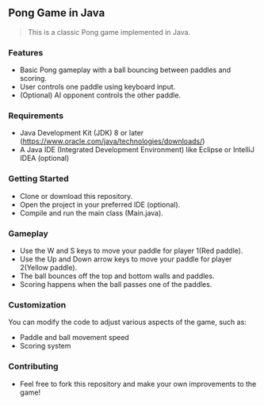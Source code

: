 ## Pong Game in Java
> This is a classic Pong game implemented in Java.

### Features
* Basic Pong gameplay with a ball bouncing between paddles and scoring.
* User controls one paddle using keyboard input.
* (Optional) AI opponent controls the other paddle.

### Requirements
* Java Development Kit (JDK) 8 or later (https://www.oracle.com/java/technologies/downloads/)
* A Java IDE (Integrated Development Environment) like Eclipse or IntelliJ IDEA (optional)

### Getting Started
* Clone or download this repository.
* Open the project in your preferred IDE (optional).
* Compile and run the main class (Main.java).

### Gameplay
* Use the W and S keys to move your paddle for player 1(Red paddle).
* Use the Up and Down arrow keys to move your paddle for player 2(Yellow paddle).
* The ball bounces off the top and bottom walls and paddles.
* Scoring happens when the ball passes one of the paddles.

### Customization

You can modify the code to adjust various aspects of the game, such as:
* Paddle and ball movement speed
* Scoring system

### Contributing
* Feel free to fork this repository and make your own improvements to the game!

